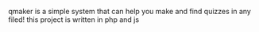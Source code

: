 qmaker is a simple system that can help you make and find quizzes in any filed!
this project is written in php and js
